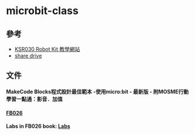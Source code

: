 # microbit-class
## 參考
* [KSR030 Robot Kit 教學網站](http://ksr030.kaise.com.tw/)
* [share drive](https://drive.google.com/drive/folders/1LJuIlmmYV76Wl3VJiFdbzLD7mxaTV4C6?usp=sharing)
##
## 文件
#### MakeCode Blocks程式設計最佳範本 -使用micro:bit - 最新版 - 附MOSME行動學習一點通：影音．加值
#### [FB026](https://github.com/jumbokh/microbit-class/tree/main/doc/FB026)
#### Labs in FB026 book: [Labs](https://github.com/jumbokh/microbit-class/tree/main/doc/FB026/labs)
##
